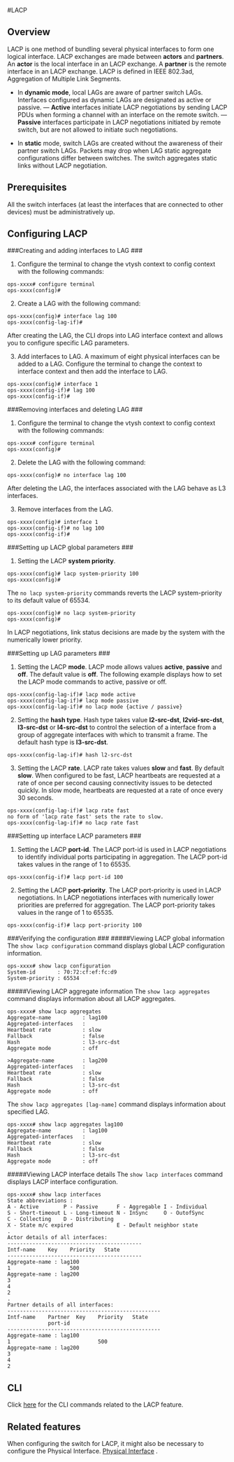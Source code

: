 #LACP

## Overview  ##
LACP is one method of bundling several physical interfaces to form one logical interface. LACP exchanges are made between **actors** and **partners**. An **actor** is the local interface in an LACP exchange. A **partner** is the remote interface in an LACP exchange. LACP is defined in IEEE 802.3ad, Aggregation of Multiple Link Segments.

- In **dynamic mode**, local LAGs are aware of partner switch LAGs. Interfaces configured as dynamic LAGs are designated as active or passive.
— **Active** interfaces initiate LACP negotiations by sending LACP PDUs when forming a channel with an interface on the remote switch.
— **Passive** interfaces participate in LACP negotiations initiated by remote switch, but are not allowed to initiate such negotiations.

- In **static** mode, switch LAGs are created without the awareness of their partner switch LAGs. Packets may drop when  LAG static aggregate configurations differ between switches. The switch aggregates static links without LACP negotiation.

## Prerequisites  ##
All the switch interfaces (at least the interfaces that are connected to other devices) must be administratively up.

## Configuring LACP ##
###Creating and adding interfaces to LAG ###
1. Configure the terminal to change the vtysh context to config context with the following commands:
```
ops-xxxx# configure terminal
ops-xxxx(config)#
```

2. Create a LAG with the following command:
```
ops-xxxx(config)# interface lag 100
ops-xxxx(config-lag-if)#
```
After creating the LAG, the CLI drops into LAG interface context and allows you to configure specific LAG parameters.

3. Add interfaces to LAG.
A maximum of eight physical interfaces can be added to a LAG. Configure the terminal to change the context to interface context and then add the interface to LAG.
```
ops-xxxx(config)# interface 1
ops-xxxx(config-if)# lag 100
ops-xxxx(config-if)#
```

###Removing interfaces and deleting LAG ###
1. Configure the terminal to change the vtysh context to config context with the following commands:
```
ops-xxxx# configure terminal
ops-xxxx(config)#
```

2. Delete the LAG with the following command:
```
ops-xxxx(config)# no interface lag 100
```
After deleting the LAG, the interfaces associated with the LAG behave as L3 interfaces.

3. Remove interfaces from the LAG.
```
ops-xxxx(config)# interface 1
ops-xxxx(config-if)# no lag 100
ops-xxxx(config-if)#
```

###Setting up LACP global parameters ###

1. Setting the LACP **system priority**.
```
ops-xxxx(config)# lacp system-priority 100
ops-xxxx(config)#
```
The `no lacp system-priority` commands reverts the LACP system-priority to its default value of 65534.
```
ops-xxxx(config)# no lacp system-priority
ops-xxxx(config)#
```
In LACP negotiations, link status decisions are made by the system with the numerically lower priority.

###Setting up LAG parameters ###

1. Setting the LACP **mode**.
LACP mode allows values **active**, **passive** and **off**.  The default value is **off**.
The following example displays how to set the LACP  mode commands to active, passive or off.
```
ops-xxxx(config-lag-if)# lacp mode active
ops-xxxx(config-lag-if)# lacp mode passive
ops-xxxx(config-lag-if)# no lacp mode {active / passive}
```
2. Setting the **hash type**.
Hash type takes value **l2-src-dst**, **l2vid-src-dst**, **l3-src-dst** or **l4-src-dst** to control the selection of a interface from a group of aggregate interfaces with which to transmit a frame.
The default hash type is **l3-src-dst**.
```
ops-xxxx(config-lag-if)# hash l2-src-dst
```

3.  Setting the LACP **rate**.
LACP rate takes values **slow** and **fast**. By default **slow**.
When configured to be fast, LACP heartbeats are requested at a rate of once per second causing connectivity issues to be detected quickly. In slow mode, heartbeats are requested at a rate of once every 30 seconds.
```
ops-xxxx(config-lag-if)# lacp rate fast
no form of 'lacp rate fast' sets the rate to slow.
ops-xxxx(config-lag-if)# no lacp rate fast
```

###Setting up interface LACP parameters ###

1. Setting the LACP **port-id**.
The LACP port-id is used in LACP negotiations to identify individual ports participating in aggregation.
The LACP port-id takes values in the range of 1 to 65535.
```
ops-xxxx(config-if)# lacp port-id 100
```

2. Setting the LACP **port-priority**.
The LACP port-priority is used in LACP negotiations. In LACP negotiations interfaces with numerically lower priorities are preferred for aggregation.
The LACP port-priority takes values in the range of 1 to 65535.
```
ops-xxxx(config-if)# lacp port-priority 100
```

###Verifying the configuration  ###
#####Viewing LACP global information
The `show lacp configuration` command displays global LACP configuration information.
```
ops-xxxx# show lacp configuration
System-id       : 70:72:cf:ef:fc:d9
System-priority : 65534
```

#####Viewing LACP aggregate information
The `show lacp aggregates` command displays information about all LACP aggregates.

```
ops-xxxx# show lacp aggregates
Aggregate-name          : lag100
Aggregated-interfaces   :
Heartbeat rate          : slow
Fallback                : false
Hash                    : l3-src-dst
Aggregate mode          : off

>Aggregate-name         : lag200
Aggregated-interfaces   :
Heartbeat rate          : slow
Fallback                : false
Hash                    : l3-src-dst
Aggregate mode          : off
```
The `show lacp aggregates [lag-name]` command displays information about specified LAG.

```
ops-xxxx# show lacp aggregates lag100
Aggregate-name          : lag100
Aggregated-interfaces   :
Heartbeat rate          : slow
Fallback                : false
Hash                    : l3-src-dst
Aggregate mode          : off
```

#####Viewing LACP interface details
The `show lacp interfaces` command displays LACP interface configuration.

```
ops-xxxx# show lacp interfaces
State abbreviations :
A - Active        P - Passive      F - Aggregable I - Individual
S - Short-timeout L - Long-timeout N - InSync     O - OutofSync
C - Collecting    D - Distributing
X - State m/c expired              E - Default neighbor state
.
Actor details of all interfaces:
-------------------------------------------
Intf-name    Key    Priority   State
-------------------------------------------
Aggregate-name : lag100
1                   500
Aggregate-name : lag200
3
4
2
.
Partner details of all interfaces:
-------------------------------------------------
Intf-name    Partner  Key    Priority   State
             port-id
-------------------------------------------------
Aggregate-name : lag100
1                            500
Aggregate-name : lag200
3
4
2
```

## CLI  ##
<!--Provide a link to the CLI command related to the feature. The CLI files will be generated to a CLI directory.  -->
Click [here](/documents/user/lacp_cli) for the CLI commands related to the LACP feature.
## Related features  ##
When configuring the switch for LACP, it might also be necessary to configure the Physical Interface. [Physical Interface](/documents/user/interface_user_guide) .
